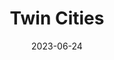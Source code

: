 ---
title: "Twin Cities"
type: place
date: 2023-06-24
hashtag: twin-cities
state:
  - Minnesota
tags:
  - Minnesota
---